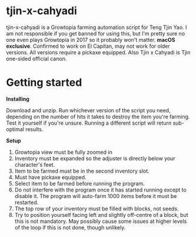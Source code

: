 # tjin-x-cahyadi
tjin-x-cahyadi is a Growtopia farming automation script for Teng Tjin Yao. I am not responsible if you get banned for using this, but I'm pretty sure no one even plays Growtopia in 2017 so it probably won't matter. **macOS exclusive**. Confirmed to work on El Capitan, may not work for older versions. All versions require a pickaxe equipped. Also Tjin x Cahyadi is Tjin one-sided official canon.

# Getting started

**Installing**

Download and unzip. Run whichever version of the script you need, depending on the number of hits it takes to destroy the item you're farming. Test it yourself if you're unsure. Running a different script will return sub-optimal results.

**Setup**

1. Growtopia view must be fully zoomed in
2. Inventory must be expanded so the adjuster is directly below your character's feet.
3. Item to be farmed must be in the second inventory slot. 
4. Must have pickaxe equipped. 
5. Select item to be farmed before running the program.
6. Do not interfere with the program once it has started running except to disable it. The program will auto-farm 1000 items before it must be restarted.
7. The top row of your inventory must be filled with blocks, not seeds.
8. Try to position yourself facing left and slightly off-centre of a block, but this is not mandatory. May possibly cause some issues at higher levels of the loop if this is not done, though unlikely.
